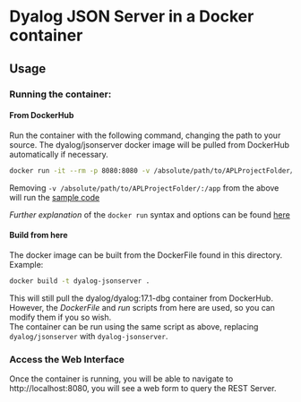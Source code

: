 # Dyalog JSON Server in a Docker container
## Usage
### Running the container:
#### From DockerHub
Run the container with the following command, changing the path to your source. The dyalog/jsonserver docker image will be pulled from DockerHub automatically if necessary.
```sh
docker run -it --rm -p 8080:8080 -v /absolute/path/to/APLProjectFolder/:/app dyalog/jsonserver
```  
Removing ```-v /absolute/path/to/APLProjectFolder/:/app``` from the above will run the [sample code](https://github.com/Dyalog/JSONServer/tree/master/Sample)  
  
_Further explanation_ of the ```docker run``` syntax and options can be found [here](https://docs.docker.com/engine/reference/commandline/run/#description)
#### Build from here
The docker image can be built from the DockerFile found in this directory. Example:  
```sh
docker build -t dyalog-jsonserver .
```  
This will still pull the dyalog/dyalog:17.1-dbg container from DockerHub. However, the *DockerFile* and *run* scripts from here are used, so you can modify them if you so wish.  
The container can be run using the same script as above, replacing ```dyalog/jsonserver``` with ```dyalog-jsonserver```.
### Access the Web Interface

Once the container is running, you will be able to navigate to http://localhost:8080, you will see a web form to query the REST Server.

